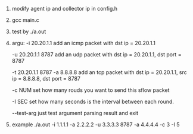 1. modify agent ip and collector ip in config.h
2. gcc main.c
3. test by ./a.out
4. argu:
    -i 20.20.1.1
        add an icmp packet with dst ip = 20.20.1.1

    -u 20.20.1.1 8787
        add an udp packet with dst ip = 20.20.1.1, dst port = 8787

    -t 20.20.1.1 8787 -a 8.8.8.8
        add an tcp packet with dst ip = 20.20.1.1, src ip = 8.8.8.8, dst port = 8787

    -c NUM
        set how many rouds you want to send this sflow packet

    -I SEC
        set how many seconds is the interval between each round.

    --test-arg
        just test argument parsing result and exit

5. example
    ./a.out -i 1.1.1.1 -a 2.2.2.2 -u 3.3.3.3 8787 -a 4.4.4.4 -c 3 -I 5
